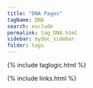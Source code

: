 ```yaml
---
title: "DNA Pages"
tagName: DNA
search: exclude
permalink: tag_DNA.html
sidebar: mydoc_sidebar
folder: tags
---
```

{% include taglogic.html %}

{% include links.html %}
